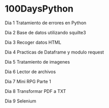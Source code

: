 # 100DaysPython

Dia 1 Tratamiento de errores en Python 

Dia 2 Base de datos utilizando squilte3

Dia 3 Recoger datos HTML 

Dia 4 Practicas de Dataframe y modulo request

Dia 5 Tratamiento de imagenes

Dia 6 Lector de archivos

Dia 7 Mini RPG Parte 1

Dia 8 Transformar PDF a TXT

Dia 9 Selenium

